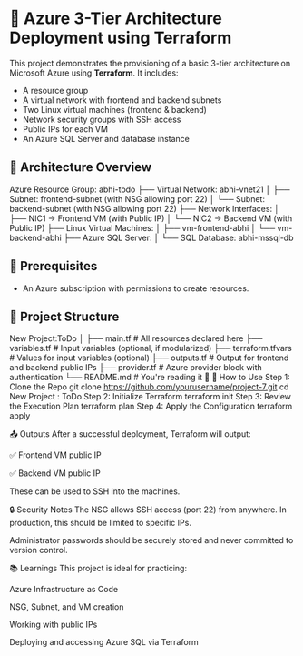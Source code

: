 # 🚀 Azure 3-Tier Architecture Deployment using Terraform

This project demonstrates the provisioning of a basic 3-tier architecture on Microsoft Azure using **Terraform**. It includes:

- A resource group
- A virtual network with frontend and backend subnets
- Two Linux virtual machines (frontend & backend)
- Network security groups with SSH access
- Public IPs for each VM
- An Azure SQL Server and database instance

## 🧱 Architecture Overview

Azure Resource Group: abhi-todo
├── Virtual Network: abhi-vnet21
│ ├── Subnet: frontend-subnet (with NSG allowing port 22)
│ └── Subnet: backend-subnet (with NSG allowing port 22)
├── Network Interfaces:
│ ├── NIC1 -> Frontend VM (with Public IP)
│ └── NIC2 -> Backend VM (with Public IP)
├── Linux Virtual Machines:
│ ├── vm-frontend-abhi
│ └── vm-backend-abhi
├── Azure SQL Server:
│ └── SQL Database: abhi-mssql-db

## 🔧 Prerequisites
- An Azure subscription with permissions to create resources.

## 📁 Project Structure

New Project:ToDo
│
├── main.tf             # All resources declared here
├── variables.tf        # Input variables (optional, if modularized)
├── terraform.tfvars    # Values for input variables (optional)
├── outputs.tf          # Output for frontend and backend public IPs
├── provider.tf         # Azure provider block with authentication
└── README.md           # You're reading it 🙂
🚀 How to Use
Step 1: Clone the Repo
git clone https://github.com/yourusername/project-7.git
cd New Project : ToDo
Step 2: Initialize Terraform
terraform init
Step 3: Review the Execution Plan
terraform plan
Step 4: Apply the Configuration
terraform apply

📤 Outputs
After a successful deployment, Terraform will output:

✅ Frontend VM public IP

✅ Backend VM public IP

These can be used to SSH into the machines.

🔒 Security Notes
The NSG allows SSH access (port 22) from anywhere. In production, this should be limited to specific IPs.

Administrator passwords should be securely stored and never committed to version control.

📚 Learnings
This project is ideal for practicing:

Azure Infrastructure as Code

NSG, Subnet, and VM creation

Working with public IPs

Deploying and accessing Azure SQL via Terraform

